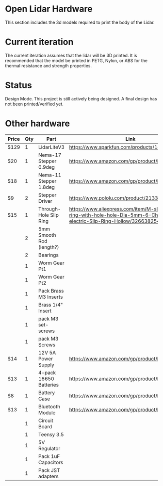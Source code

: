 # Open Lidar Hardware

This section includes the 3d models required to print the body of the Lidar.

# Current iteration

The current iteration assumes that the lidar will be 3D printed. It is recommended that the model be printed in PETG, Nylon, or ABS for the thermal resistance and strength properties. 

# Status

Design Mode. This project is still actively being designed. A final design has not been printed/verified yet. 

# Other hardware

|Price|Qty|Part|Link|
|--|--|--|--|
|$129|1|LidarLiteV3|https://www.sparkfun.com/products/14032|
|$20|1|Nema-17 Stepper 0.9deg|https://www.amazon.com/gp/product/B00W96BBF6/|
|$18|1|Nema-11 Stepper 1.8deg|https://www.amazon.com/gp/product/B00PNEPF4O/|
|$9|2|Stepper Driver|https://www.pololu.com/product/2133|
|$15|1|Through-Hole Slip Ring|https://www.aliexpress.com/item/M-slipring-slip-ring-with-hole-hole-Dia-5mm-6-Channel-2A-electric-Slip-Ring-Hollow/32663825415.html|
||2|5mm Smooth Rod (length?)||
||2|Bearings||
||1|Worm Gear Pt1||
||1|Worm Gear Pt2||
||1|Pack Brass M3 Inserts||
||1|Brass 1/4" Insert||
||1|pack M3 set-screws||
||1|pack M3 Screws||
|$14|1|12V 5A Power Supply|https://www.amazon.com/gp/product/B079N9BFZC/|
|$13|1|4-pack 18650 Batteries|https://www.amazon.com/gp/product/B016ZPBHAK/|
|$8|1|Battery Case|https://www.amazon.com/gp/product/B06XXJ4C3B/|
|$13|1|Bluetooth Module|https://www.amazon.com/gp/product/B00NXJ5E7E/|
||1|Circuit Board||
||1|Teensy 3.5||
||1|5V Regulator||
||1|Pack 1uF Capacitors||
||1|Pack JST adapters||
